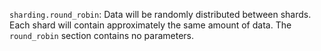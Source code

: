 `sharding.round_robin`: Data will be randomly distributed between shards. Each shard will contain approximately the same amount of data. The `round_robin` section contains no parameters.
